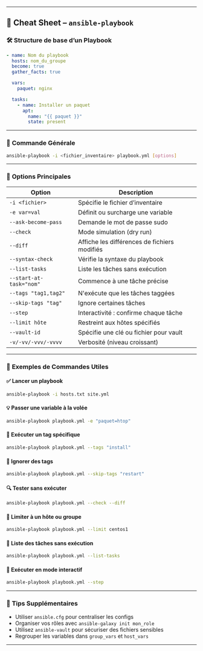 
---

## 🧾 **Cheat Sheet – `ansible-playbook`**

### 🛠️ **Structure de base d’un Playbook**
```yaml
- name: Nom du playbook
  hosts: nom_du_groupe
  become: true
  gather_facts: true

  vars:
    paquet: nginx

  tasks:
    - name: Installer un paquet
      apt:
        name: "{{ paquet }}"
        state: present
```

---

### 🧭 **Commande Générale**
```bash
ansible-playbook -i <fichier_inventaire> playbook.yml [options]
```

---

### 🔧 **Options Principales**

| Option | Description |
|--------|-------------|
| `-i <fichier>` | Spécifie le fichier d’inventaire |
| `-e var=val` | Définit ou surcharge une variable |
| `--ask-become-pass` | Demande le mot de passe sudo |
| `--check` | Mode simulation (dry run) |
| `--diff` | Affiche les différences de fichiers modifiés |
| `--syntax-check` | Vérifie la syntaxe du playbook |
| `--list-tasks` | Liste les tâches sans exécution |
| `--start-at-task="nom"` | Commence à une tâche précise |
| `--tags "tag1,tag2"` | N'exécute que les tâches taggées |
| `--skip-tags "tag"` | Ignore certaines tâches |
| `--step` | Interactivité : confirme chaque tâche |
| `--limit hôte` | Restreint aux hôtes spécifiés |
| `--vault-id` | Spécifie une clé ou fichier pour vault |
| `-v/-vv/-vvv/-vvvv` | Verbosité (niveau croissant) |

---

### 🚀 **Exemples de Commandes Utiles**

#### ✅ Lancer un playbook
```bash
ansible-playbook -i hosts.txt site.yml
```

#### 💡 Passer une variable à la volée
```bash
ansible-playbook playbook.yml -e "paquet=htop"
```

#### 📍 Exécuter un tag spécifique
```bash
ansible-playbook playbook.yml --tags "install"
```

#### 🚫 Ignorer des tags
```bash
ansible-playbook playbook.yml --skip-tags "restart"
```

#### 🔍 Tester sans exécuter
```bash
ansible-playbook playbook.yml --check --diff
```

#### 🎯 Limiter à un hôte ou groupe
```bash
ansible-playbook playbook.yml --limit centos1
```

#### 🧪 Liste des tâches sans exécution
```bash
ansible-playbook playbook.yml --list-tasks
```

#### 🚀 Exécuter en mode interactif
```bash
ansible-playbook playbook.yml --step
```

---

### 🧠 **Tips Supplémentaires**

- Utiliser `ansible.cfg` pour centraliser les configs
- Organiser vos rôles avec `ansible-galaxy init mon_role`
- Utilisez `ansible-vault` pour sécuriser des fichiers sensibles
- Regrouper les variables dans `group_vars` et `host_vars`

---